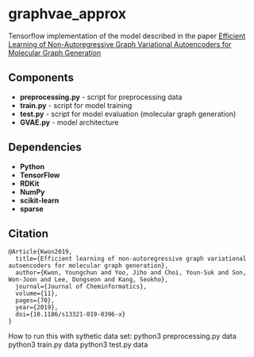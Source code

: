 # graphvae_approx
Tensorflow implementation of the model described in the paper [Efficient Learning of Non-Autoregressive Graph Variational Autoencoders for Molecular Graph Generation](https://link.springer.com/article/10.1186/s13321-019-0396-x)

## Components
- **preprocessing.py** - script for preprocessing data
- **train.py** - script for model training
- **test.py** - script for model evaluation (molecular graph generation)
- **GVAE.py** - model architecture

## Dependencies
- **Python**
- **TensorFlow**
- **RDKit**
- **NumPy**
- **scikit-learn**
- **sparse**

## Citation
```
@Article{Kwon2019,
  title={Efficient learning of non-autoregressive graph variational autoencoders for molecular graph generation},
  author={Kwon, Youngchun and Yoo, Jiho and Choi, Youn-Suk and Son, Won-Joon and Lee, Dongseon and Kang, Seokho},
  journal={Journal of Cheminformatics},
  volume={11},
  pages={70},
  year={2019},
  doi={10.1186/s13321-019-0396-x}
}
```
How to run this with sythetic data set:
python3 preprocessing.py data
python3 train.py data
python3 test.py data